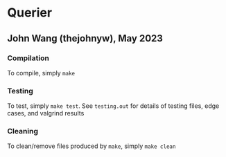 # Querier
## John Wang (thejohnyw), May 2023


### Compilation

To compile, simply `make`

### Testing
To test, simply `make test`.
See `testing.out` for details of testing files, edge cases, and valgrind results

### Cleaning

To clean/remove files produced by `make`, simply `make clean`
